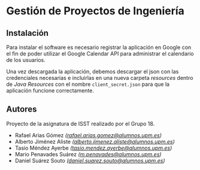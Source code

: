 # Gestión de Proyectos de Ingeniería

## Instalación

Para instalar el software es necesario registrar la aplicación en Google con el fin de poder utilizar el Google Calendar API para administrar el calendario de los usuarios.

Una vez descargada la aplicación, debemos descargar el json con las credenciales necesarias e incluirlas en una nueva carpeta _resources_ dentro de _Java Resources_ con el nombre `client_secret.json` para que la aplicación funcione correctamente. 

## Autores

Proyecto de la asignatura de ISST realizado por el Grupo 18.

* Rafael Arias Gómez *(rafael.arias.gomez@alumnos.upm.es)*
* Alberto Jiménez Aliste *(alberto.jimenez.aliste@alumnos.upm.es)*
* Tasio Méndez Ayerbe *(tasio.mendez.ayerbe@alumnos.upm.es)*
* Mario Penavades Suárez *(m.penavades@alumnos.upm.es)*
* Daniel Suárez Souto *(daniel.suarez.souto@alumnos.upm.es)*


